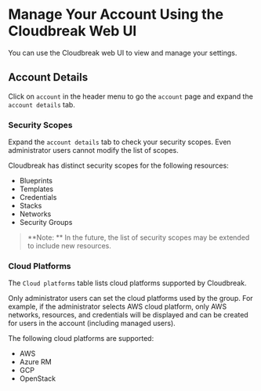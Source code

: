 

# Manage Your Account Using the Cloudbreak Web UI

You can use the Cloudbreak web UI to view and manage your settings.

## Account Details 

Click on `account` in the header menu to go the `account` page and expand the `account details` tab.

### Security Scopes

Expand the `account details` tab to check your security scopes.
Even administrator users cannot modify the list of scopes.

Cloudbreak has distinct security scopes for the following resources:

 - Blueprints
 - Templates
 - Credentials
 - Stacks
 - Networks
 - Security Groups

> **Note: ** In the future, the list of security scopes may be extended to include new resources.

### Cloud Platforms

The `Cloud platforms` table lists cloud platforms supported by Cloudbreak.

Only administrator users can set the cloud platforms used by the group. For example, if the administrator selects AWS cloud platform, only AWS networks, resources, and credentials will be displayed and can be created for users in the account (including managed users).

The following cloud platforms are supported:

 - AWS
 - Azure RM
 - GCP
 - OpenStack
